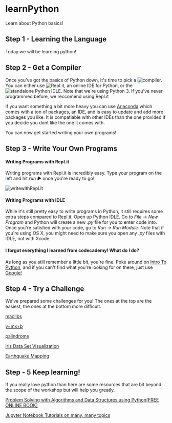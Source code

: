 # learnPython
Learn about Python basics!

## Step 1 - Learning the Language
Today we will be learning python!

## Step 2 - Get a Compiler
Once you've got the basics of Python down, it's time to pick a ![compiler](https://en.wikipedia.org/wiki/Compiler). You can either use ![Repl.it](https://repl.it/languages/python3), an online IDE for Python, or the ![standalone Python IDLE](https://www.python.org/downloads/). Note that we're using Python 3. If you've never programmed before, we reccomend using Repl.it

If you want something a bit more heavy you can use [Anaconda](https://www.anaconda.com/download/) which comes with a ton of packages, an IDE, and is easy to update and add more packages you like. It is compatiable with other IDEs than the one provided if you decide you dont like the one it comes with. 

You can now get started writing your own programs!

## Step 3 - Write Your Own Programs

#### Writing Programs with Repl.it
Writing programs with Repl.it is incredibly easy. Type your program on the left and hit *run ►* once you're ready to go!

![writewithRepl.it](https://github.com/mitchpehora/learnPython/blob/master/images/Screen%20Shot%202017-09-22%20at%201.02.57%20PM.png?raw=true)

#### Writing Programs with IDLE
While it's still pretty easy to write programs in Python, it still requires some extra steps compared to Repl.it. Open up Python IDLE. Go to *File → New Program* and Python will create a new *.py* file for you to enter code into. Once you're satisfied with your code, go to *Run → Run Module*. Note that if you're using OS X, you might need to make sure you open any *.py* files with IDLE, not with Xcode.

#### I forgot everything I learned from codecademy! What do I do?
As long as you still remember a little bit, you're fine. Poke around on [Intro To Python](http://introtopython.org/), and if you can't find what you're looking for on there, just use [Google!](http://bfy.tw/E5IP)

## Step 4 - Try a Challenge
We've prepared some challenges for you! The ones at the top are the easiest, the ones at the bottom more difficult.

[madlibs](https://repl.it/teacher/assignments/431325/)

[y=mx+b](https://repl.it/teacher/assignments/427752/)

[palindrome](https://repl.it/teacher/assignments/431786/)

[Iris Data Set Visualization](https://www.kaggle.com/benhamner/python-data-visualizations)

[Earthquake Mapping](http://introtopython.org/visualization_earthquakes.html)

## Step - 5 Keep learning!
If you really love python than here are some resources that are bit beyond the scope of the workshop but will help you greatly.

[Problem Solving with Algorithms and Data Structures using Python[FREE ONLINE BOOK]](http://interactivepython.org/runestone/static/pythonds/index.html)

[Jupyter Notebook Tutorials on many, many topics](https://github.com/jupyter/jupyter/wiki/A-gallery-of-interesting-Jupyter-Notebooks)
